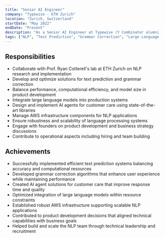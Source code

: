 ```yaml
---
title: "Senior AI Engineer"
company: "Typewise - ETH Zurich"
location: "Zurich, Switzerland"
startDate: "May 2022"
endDate: "Present"
description: "As a Senior AI Engineer at Typewise (Y Combinator alumni), I work at the intersection of industry and academia through our collaboration with Prof. Ryan Cotterell's NLP lab at ETH Zurich. I lead the development of advanced text prediction and grammar correction systems, strategically balancing computational efficiency with model performance to create production-ready NLP solutions. My responsibilities include optimizing large language model integrations, architecting scalable AWS infrastructure, and ensuring robust deployment of our language technologies. Recently, I've been focusing on developing AI agents for customer care applications, leveraging cutting-edge libraries and frameworks to create responsive, context-aware solutions. Beyond technical leadership, I actively participate in strategic discussions with the founding team on product development, business growth, and organizational scaling, including talent acquisition and team development."
tags: ["NLP", "Text Prediction", "Grammar Correction", "Large Language Models", "AWS", "Performance Optimization", "Product Development", "YC Startup", "AI Agents", "Customer Care"]
---
```


## Responsibilities

- Collaborate with Prof. Ryan Cotterell's lab at ETH Zurich on NLP research and implementation
- Develop and optimize solutions for text prediction and grammar correction
- Balance performance, computational efficiency, and model size in product development
- Integrate large language models into production systems
- Design and implement AI agents for customer care using state-of-the-art libraries
- Manage AWS infrastructure components for NLP applications
- Ensure robustness and scalability of language processing systems
- Engage with founders on product development and business strategy discussions
- Contribute to operational aspects including hiring and team building

## Achievements

- Successfully implemented efficient text prediction systems balancing accuracy and computational resources
- Developed grammar correction algorithms that enhance user experience while maintaining performance
- Created AI agent solutions for customer care that improve response time and quality
- Optimized integration of large language models within resource constraints
- Established robust AWS infrastructure supporting scalable NLP applications
- Contributed to product development decisions that aligned technical capabilities with business goals
- Helped build and scale the NLP team through technical leadership and recruitment 
